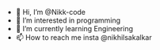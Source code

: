 - 👋 Hi, I’m @Nikk-code
- 👀 I’m interested in programming
- 🌱 I’m currently learning Engineering
- 📫 How to reach me insta @nikhilsakalkar

<!---
Nikk-code/Nikk-code is a ✨ special ✨ repository because its `README.md` (this file) appears on your GitHub profile.
You can click the Preview link to take a look at your changes.
--->
